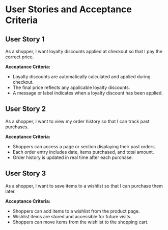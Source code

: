 # User Stories and Acceptance Criteria

## User Story 1
As a shopper, I want loyalty discounts applied at checkout so that I pay the correct price.

**Acceptance Criteria:**
- Loyalty discounts are automatically calculated and applied during checkout.
- The final price reflects any applicable loyalty discounts.
- A message or label indicates when a loyalty discount has been applied.

## User Story 2
As a shopper, I want to view my order history so that I can track past purchases.

**Acceptance Criteria:**
- Shoppers can access a page or section displaying their past orders.
- Each order entry includes date, items purchased, and total amount.
- Order history is updated in real time after each purchase.

## User Story 3
As a shopper, I want to save items to a wishlist so that I can purchase them later.

**Acceptance Criteria:**
- Shoppers can add items to a wishlist from the product page.
- Wishlist items are stored and accessible for future visits.
- Shoppers can move items from the wishlist to the shopping cart.
